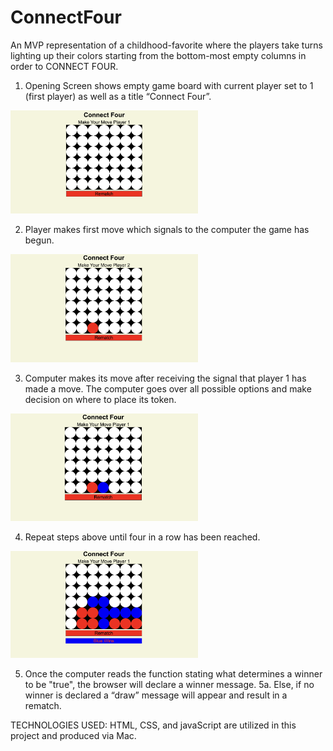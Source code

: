 # ConnectFour
An MVP representation of a childhood-favorite where the players take turns lighting up their colors starting from the bottom-most empty columns in order to CONNECT FOUR.

1. Opening Screen shows empty game board with current player set to 1 (first player) as well as a title “Connect Four”.
<img src="Images/wire-frame-1.png" alt="Wireframe-1" style="display: inline-block; margin: 0 auto; max-width: 300px">

2. Player makes first move which signals to the computer the game has begun.
<img src="Images/wire-frame-2.png" alt="Wireframe-2" style="display: inline-block; margin: 0 auto; max-width: 300px">

3. Computer makes  its move after receiving the signal that player 1 has made a move. The computer goes over all possible options and make decision on where to place its token. 
<img src="Images/wire-frame-3.png" alt="Wireframe-3" style="display: inline-block; margin: 0 auto; max-width: 300px">

4. Repeat steps above until four in a row has been reached.
<img src="Images/wire-frame-4.png" alt="Wireframe-4" style="display: inline-block; margin: 0 auto; max-width: 300px">

5. Once the computer reads the function stating what determines a winner to be "true", the browser will declare a winner message.
    5a. Else, if no winner is declared a “draw” message will appear and result in a rematch.

TECHNOLOGIES USED:
    HTML, CSS, and javaScript are utilized in this project and produced via Mac.